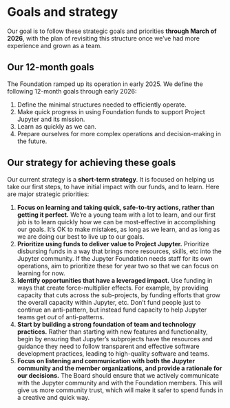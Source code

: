# Goals and strategy

Our goal is to follow these strategic goals and priorities **through March of 2026**, with the plan of revisiting this structure once we’ve had more experience and grown as a team.

## Our 12-month goals

The Foundation ramped up its operation in early 2025. We define the following 12-month goals through early 2026:

1. Define the minimal structures needed to efficiently operate.
2. Make quick progress in using Foundation funds to support Project Jupyter and its mission.  
3. Learn as quickly as we can.  
4. Prepare ourselves for more complex operations and decision-making in the future.

## Our strategy for achieving these goals

Our current strategy is a **short-term strategy**. It is focused on helping us take our first steps, to have initial impact with our funds, and to learn. Here are major strategic priorities:

1. **Focus on learning and taking quick, safe-to-try actions, rather than getting it perfect.** We’re a young team with a lot to learn, and our first job is to learn quickly how we can be most-effective in accomplishing our goals. It’s OK to make mistakes, as long as we learn, and as long as we are doing our best to live up to our goals.  
2. **Prioritize using funds to deliver value to Project Jupyter.** Prioritize disbursing funds in a way that brings more resources, skills, etc into the Jupyter community. If the Jupyter Foundation needs staff for its own operations, aim to prioritize these for year two so that we can focus on learning for now.  
3. **Identify opportunities that have a leveraged impact.** Use funding in ways that create force-multiplier effects. For example, by providing capacity that cuts across the sub-projects, by funding efforts that grow the overall capacity within Jupyter, etc. Don’t fund people just to continue an anti-pattern, but instead fund capacity to help Jupyter teams get *out* of anti-patterns.
4. **Start by building a strong foundation of team and technology practices.** Rather than starting with new features and functionality, begin by ensuring that Jupyter’s subprojects have the resources and guidance they need to follow transparent and effective software development practices, leading to high-quality software and teams.  
5. **Focus on listening and communication with both the Jupyter community and the member organizations, and provide a rationale for our decisions.** The Board should ensure that we actively communicate with the Jupyter community and with the Foundation members. This will give us more community trust, which will make it safer to spend funds in a creative and quick way.
